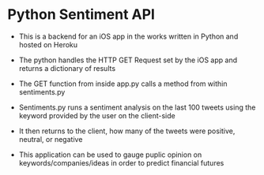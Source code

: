 # Python Sentiment API

* This is a backend for an iOS app in the works written in Python and hosted on Heroku
* The python handles the HTTP GET Request set by the iOS app and returns a dictionary of results
* The GET function from inside app.py calls a method from within sentiments.py
* Sentiments.py runs a sentiment analysis on the last 100 tweets using the keyword provided by the user on the client-side
* It then returns to the client, how many of the tweets were positive, neutral, or negative

* This application can be used to gauge puplic opinion on keywords/companies/ideas in order to predict financial futures
